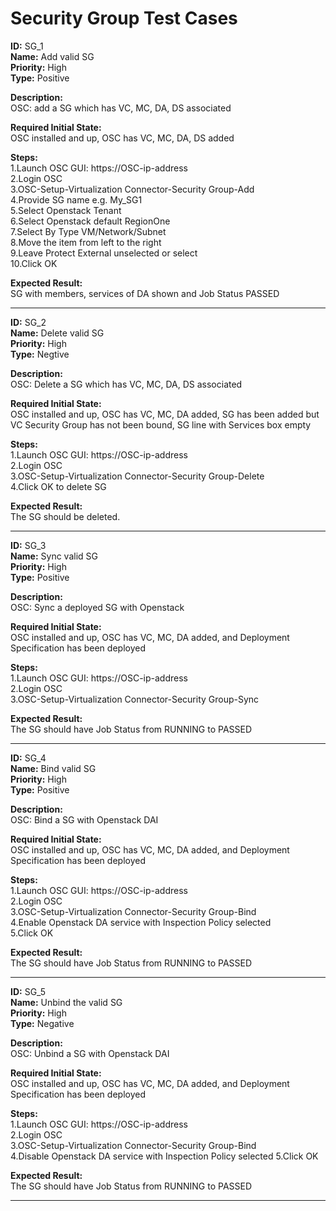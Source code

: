 # Security Group Test Cases

**ID:** SG_1  
**Name:** Add valid SG  
**Priority:** High  
**Type:** Positive  

**Description:**  
OSC: add a SG which has VC, MC, DA, DS associated

**Required Initial State:**  
OSC installed and up, OSC has VC, MC, DA, DS added

**Steps:**    
1.Launch OSC GUI: https://OSC-ip-address  
2.Login OSC  
3.OSC-Setup-Virtualization Connector-Security Group-Add  
4.Provide SG name e.g. My_SG1  
5.Select Openstack Tenant  
6.Select Openstack default RegionOne  
7.Select By Type VM/Network/Subnet  
8.Move the item from left to the right  
9.Leave Protect External unselected or select  
10.Click OK  

**Expected Result:**  
SG with members, services of DA shown and Job Status PASSED

****

**ID:** SG_2  
**Name:** Delete valid SG  
**Priority:** High  
**Type:** Negtive  

**Description:**  
OSC: Delete a SG which has VC, MC, DA, DS associated

**Required Initial State:**  
OSC installed and up, OSC has VC, MC, DA added, SG has been added but VC Security Group has not been bound, SG line with Services box empty

**Steps:**    
1.Launch OSC GUI: https://OSC-ip-address  
2.Login OSC  
3.OSC-Setup-Virtualization Connector-Security Group-Delete  
4.Click OK to delete SG  

**Expected Result:**  
The SG should be deleted.

****

**ID:** SG_3  
**Name:** Sync valid SG  
**Priority:** High  
**Type:** Positive  

**Description:**  
OSC: Sync a deployed SG with Openstack

**Required Initial State:**  
OSC installed and up, OSC has VC, MC, DA added, and Deployment Specification has been deployed

**Steps:**  
1.Launch OSC GUI: https://OSC-ip-address  
2.Login OSC  
3.OSC-Setup-Virtualization Connector-Security Group-Sync  

**Expected Result:**  
The SG should have Job Status from RUNNING to PASSED

****

**ID:** SG_4  
**Name:** Bind valid SG  
**Priority:** High  
**Type:** Positive  

**Description:**  
OSC: Bind a SG with Openstack DAI

**Required Initial State:**  
OSC installed and up, OSC has VC, MC, DA added, and Deployment Specification has been deployed

**Steps:**  
1.Launch OSC GUI: https://OSC-ip-address  
2.Login OSC  
3.OSC-Setup-Virtualization Connector-Security Group-Bind  
4.Enable Openstack DA service with Inspection Policy selected  
5.Click OK  

**Expected Result:**  
The SG should have Job Status from RUNNING to PASSED

****


**ID:** SG_5  
**Name:** Unbind the valid SG  
**Priority:** High  
**Type:** Negative  

**Description:**  
OSC: Unbind a SG with Openstack DAI

**Required Initial State:**  
OSC installed and up, OSC has VC, MC, DA added, and Deployment Specification has been deployed

**Steps:**    
1.Launch OSC GUI: https://OSC-ip-address  
2.Login OSC  
3.OSC-Setup-Virtualization Connector-Security Group-Bind  
4.Disable Openstack DA service with Inspection   Policy selected
5.Click OK  

**Expected Result:**  
The SG should have Job Status from RUNNING to PASSED

****
